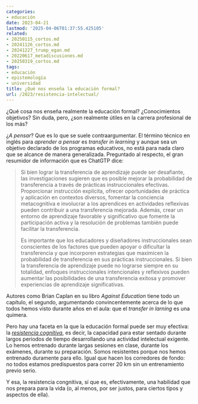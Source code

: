 ```yaml
---
categories:
- educación
date: 2023-04-21
lastmod: '2025-04-06T01:37:55.425105'
related:
- 20250115_cortos.md
- 20241126_cortos.md
- 20241227_trump_egan.md
- 20220617_metadiscusiones.md
- 20250319_cortos.md
tags:
- educación
- epistemología
- universidad
title: ¿Qué nos enseña la educación formal?
url: /2023/resistencia-intelectual/
---
```


¿Qué cosa nos enseña realmente la educación formal? ¿Conocimientos objetivos? Sin duda, pero, ¿son realmente útiles en la carrera profesional de los más?

¿_A pensar_? Que es lo que se suele contraargumentar. El término técnico en inglés para _aprender a pensar_ es _transfer in learning_ y aunque sea un objetivo declarado de los programas educativos, no está para nada claro que se alcance de manera generalizada. Preguntado al respecto, el gran resumidor de información que es ChatGTP dice:

> Si bien lograr la transferencia de aprendizaje puede ser desafiante, las investigaciones sugieren que es posible mejorar la probabilidad de transferencia a través de prácticas instruccionales efectivas. Proporcionar instrucción explícita, ofrecer oportunidades de práctica y aplicación en contextos diversos, fomentar la conciencia metacognitiva e involucrar a los aprendices en actividades reflexivas pueden contribuir a una transferencia mejorada. Además, crear un entorno de aprendizaje favorable y significativo que fomente la participación activa y la resolución de problemas también puede facilitar la transferencia.
>
> Es importante que los educadores y diseñadores instruccionales sean conscientes de los factores que pueden apoyar o dificultar la transferencia y que incorporen estrategias que maximicen la probabilidad de transferencia en sus prácticas instruccionales. Si bien la transferencia de aprendizaje puede no lograrse siempre en su totalidad, enfoques instruccionales intencionales y reflexivos pueden aumentar las posibilidades de una transferencia exitosa y promover experiencias de aprendizaje significativas.

Autores como Brian Caplan en su libro _Against Education_ tiene todo un capítulo, el segundo, argumentando convincentemente acerca de lo que todos hemos visto durante años en el aula: que el _transfer in larning_ es una quimera.

Pero hay una faceta en la que la educación formal puede ser muy efectiva: la
[_resistencia cognitiva_](https://drive.google.com/file/d/1fnMY_tSYM6bMVn2w3zvCDzLNPq_lXt4_/view),
es decir, la capacidad para estar sentado durante largos periodos de tiempo desarrollando una actividad intelectual exigente. Lo hemos entrenado durante largas sesiones en clase, durante los exámenes, durante su preparación. Somos resistentes porque nos hemos entrenado duramente para ello. Igual que hacen los corredores de fondo: no todos estamos predispuestos para correr 20 km sin un entrenamiento previo serio.

Y esa, la resistencia congnitiva, sí que es, efectivamente, una habilidad que nos prepara para la vida (o, al menos, por ser justos, para ciertos tipos y aspectos de ella).